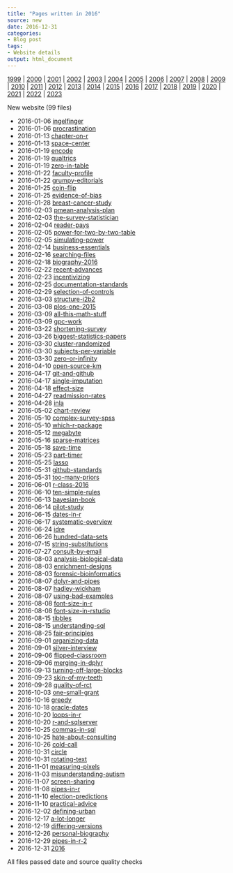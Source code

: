 ```yaml
---
title: "Pages written in 2016"
source: new
date: 2016-12-31
categories:
- Blog post
tags:
- Website details
output: html_document
---
```

 
[1999](http://new.pmean.com/1999/) | [2000](http://new.pmean.com/2000/) | [2001](http://new.pmean.com/2001/) | [2002](http://new.pmean.com/2002/) | [2003](http://new.pmean.com/2003/) | [2004](http://new.pmean.com/2004/) | [2005](http://new.pmean.com/2005/) | [2006](http://new.pmean.com/2006/) | [2007](http://new.pmean.com/2007/) | [2008](http://new.pmean.com/2008/) | [2009](http://new.pmean.com/2009/) | [2010](http://new.pmean.com/2010/) | [2011](http://new.pmean.com/2011/) | [2012](http://new.pmean.com/2012/) | [2013](http://new.pmean.com/2013/) | [2014](http://new.pmean.com/2014/) | [2015](http://new.pmean.com/2015/) | [2016](http://new.pmean.com/2016/) | [2017](http://new.pmean.com/2017/) | [2018](http://new.pmean.com/2018/) | [2019](http://new.pmean.com/2019/) | [2020](http://new.pmean.com/2020/) | [2021](http://new.pmean.com/2021/) | [2022](http://new.pmean.com/2022/) | [2023](http://new.pmean.com/2023/)
 
New website (99 files)
 
+ 2016-01-06 [ingelfinger](http://new.pmean.com/ingelfinger/)    
+ 2016-01-06 [procrastination](http://new.pmean.com/procrastination/)    
+ 2016-01-13 [chapter-on-r](http://new.pmean.com/chapter-on-r/)    
+ 2016-01-13 [space-center](http://new.pmean.com/space-center/)    
+ 2016-01-19 [encode](http://new.pmean.com/encode/)    
+ 2016-01-19 [qualtrics](http://new.pmean.com/qualtrics/)    
+ 2016-01-19 [zero-in-table](http://new.pmean.com/zero-in-table/)    
+ 2016-01-22 [faculty-profile](http://new.pmean.com/faculty-profile/)    
+ 2016-01-22 [grumpy-editorials](http://new.pmean.com/grumpy-editorials/)    
+ 2016-01-25 [coin-flip](http://new.pmean.com/coin-flip/)    
+ 2016-01-25 [evidence-of-bias](http://new.pmean.com/evidence-of-bias/)    
+ 2016-01-28 [breast-cancer-study](http://new.pmean.com/breast-cancer-study/)    
+ 2016-02-03 [pmean-analysis-plan](http://new.pmean.com/pmean-analysis-plan/)    
+ 2016-02-03 [the-survey-statistician](http://new.pmean.com/the-survey-statistician/)    
+ 2016-02-04 [reader-pays](http://new.pmean.com/reader-pays/)    
+ 2016-02-05 [power-for-two-by-two-table](http://new.pmean.com/power-for-two-by-two-table/)    
+ 2016-02-05 [simulating-power](http://new.pmean.com/simulating-power/)    
+ 2016-02-14 [business-essentials](http://new.pmean.com/business-essentials/)    
+ 2016-02-16 [searching-files](http://new.pmean.com/searching-files/)    
+ 2016-02-18 [biography-2016](http://new.pmean.com/biography-2016/)    
+ 2016-02-22 [recent-advances](http://new.pmean.com/recent-advances/)    
+ 2016-02-23 [incentivizing](http://new.pmean.com/incentivizing/)    
+ 2016-02-25 [documentation-standards](http://new.pmean.com/documentation-standards/)    
+ 2016-02-29 [selection-of-controls](http://new.pmean.com/selection-of-controls/)    
+ 2016-03-03 [structure-i2b2](http://new.pmean.com/structure-i2b2/)    
+ 2016-03-08 [plos-one-2015](http://new.pmean.com/plos-one-2015/)    
+ 2016-03-09 [all-this-math-stuff](http://new.pmean.com/all-this-math-stuff/)    
+ 2016-03-09 [gpc-work](http://new.pmean.com/gpc-work/)    
+ 2016-03-22 [shortening-survey](http://new.pmean.com/shortening-survey/)    
+ 2016-03-26 [biggest-statistics-papers](http://new.pmean.com/biggest-statistics-papers/)    
+ 2016-03-30 [cluster-randomized](http://new.pmean.com/cluster-randomized/)    
+ 2016-03-30 [subjects-per-variable](http://new.pmean.com/subjects-per-variable/)    
+ 2016-03-30 [zero-or-infinity](http://new.pmean.com/zero-or-infinity/)    
+ 2016-04-10 [open-source-km](http://new.pmean.com/open-source-km/)    
+ 2016-04-17 [git-and-github](http://new.pmean.com/git-and-github/)    
+ 2016-04-17 [single-imputation](http://new.pmean.com/single-imputation/)    
+ 2016-04-18 [effect-size](http://new.pmean.com/effect-size/)    
+ 2016-04-27 [readmission-rates](http://new.pmean.com/readmission-rates/)    
+ 2016-04-28 [inla](http://new.pmean.com/inla/)    
+ 2016-05-02 [chart-review](http://new.pmean.com/chart-review/)    
+ 2016-05-10 [complex-survey-spss](http://new.pmean.com/complex-survey-spss/)    
+ 2016-05-10 [which-r-package](http://new.pmean.com/which-r-package/)    
+ 2016-05-12 [megabyte](http://new.pmean.com/megabyte/)    
+ 2016-05-16 [sparse-matrices](http://new.pmean.com/sparse-matrices/)    
+ 2016-05-18 [save-time](http://new.pmean.com/save-time/)    
+ 2016-05-23 [part-timer](http://new.pmean.com/part-timer/)    
+ 2016-05-25 [lasso](http://new.pmean.com/lasso/)    
+ 2016-05-31 [github-standards](http://new.pmean.com/github-standards/)    
+ 2016-05-31 [too-many-priors](http://new.pmean.com/too-many-priors/)    
+ 2016-06-01 [r-class-2016](http://new.pmean.com/r-class-2016/)    
+ 2016-06-10 [ten-simple-rules](http://new.pmean.com/ten-simple-rules/)    
+ 2016-06-13 [bayesian-book](http://new.pmean.com/bayesian-book/)    
+ 2016-06-14 [pilot-study](http://new.pmean.com/pilot-study/)    
+ 2016-06-15 [dates-in-r](http://new.pmean.com/dates-in-r/)    
+ 2016-06-17 [systematic-overview](http://new.pmean.com/systematic-overview/)    
+ 2016-06-24 [idre](http://new.pmean.com/idre/)    
+ 2016-06-26 [hundred-data-sets](http://new.pmean.com/hundred-data-sets/)    
+ 2016-07-15 [string-substitutions](http://new.pmean.com/string-substitutions/)    
+ 2016-07-27 [consult-by-email](http://new.pmean.com/consult-by-email/)    
+ 2016-08-03 [analysis-biological-data](http://new.pmean.com/analysis-biological-data/)    
+ 2016-08-03 [enrichment-designs](http://new.pmean.com/enrichment-designs/)    
+ 2016-08-03 [forensic-bioinformatics](http://new.pmean.com/forensic-bioinformatics/)    
+ 2016-08-07 [dplyr-and-pipes](http://new.pmean.com/dplyr-and-pipes/)    
+ 2016-08-07 [hadley-wickham](http://new.pmean.com/hadley-wickham/)    
+ 2016-08-07 [using-bad-examples](http://new.pmean.com/using-bad-examples/)    
+ 2016-08-08 [font-size-in-r](http://new.pmean.com/font-size-in-r/)    
+ 2016-08-08 [font-size-in-rstudio](http://new.pmean.com/font-size-in-rstudio/)    
+ 2016-08-15 [tibbles](http://new.pmean.com/tibbles/)    
+ 2016-08-15 [understanding-sql](http://new.pmean.com/understanding-sql/)    
+ 2016-08-25 [fair-principles](http://new.pmean.com/fair-principles/)    
+ 2016-09-01 [organizing-data](http://new.pmean.com/organizing-data/)    
+ 2016-09-01 [silver-interview](http://new.pmean.com/silver-interview/)    
+ 2016-09-06 [flipped-classroom](http://new.pmean.com/flipped-classroom/)    
+ 2016-09-06 [merging-in-dplyr](http://new.pmean.com/merging-in-dplyr/)    
+ 2016-09-13 [turning-off-large-blocks](http://new.pmean.com/turning-off-large-blocks/)    
+ 2016-09-23 [skin-of-my-teeth](http://new.pmean.com/skin-of-my-teeth/)    
+ 2016-09-28 [quality-of-rct](http://new.pmean.com/quality-of-rct/)    
+ 2016-10-03 [one-small-grant](http://new.pmean.com/one-small-grant/)    
+ 2016-10-16 [greedy](http://new.pmean.com/greedy/)    
+ 2016-10-18 [oracle-dates](http://new.pmean.com/oracle-dates/)    
+ 2016-10-20 [loops-in-r](http://new.pmean.com/loops-in-r/)    
+ 2016-10-20 [r-and-sqlserver](http://new.pmean.com/r-and-sqlserver/)    
+ 2016-10-25 [commas-in-sql](http://new.pmean.com/commas-in-sql/)    
+ 2016-10-25 [hate-about-consulting](http://new.pmean.com/hate-about-consulting/)    
+ 2016-10-26 [cold-call](http://new.pmean.com/cold-call/)    
+ 2016-10-31 [circle](http://new.pmean.com/circle/)    
+ 2016-10-31 [rotating-text](http://new.pmean.com/rotating-text/)    
+ 2016-11-01 [measuring-pixels](http://new.pmean.com/measuring-pixels/)    
+ 2016-11-03 [misunderstanding-autism](http://new.pmean.com/misunderstanding-autism/)    
+ 2016-11-07 [screen-sharing](http://new.pmean.com/screen-sharing/)    
+ 2016-11-08 [pipes-in-r](http://new.pmean.com/pipes-in-r/)    
+ 2016-11-10 [election-predictions](http://new.pmean.com/election-predictions/)    
+ 2016-11-10 [practical-advice](http://new.pmean.com/practical-advice/)    
+ 2016-12-02 [defining-urban](http://new.pmean.com/defining-urban/)    
+ 2016-12-17 [a-lot-longer](http://new.pmean.com/a-lot-longer/)    
+ 2016-12-19 [differing-versions](http://new.pmean.com/differing-versions/)    
+ 2016-12-26 [personal-biography](http://new.pmean.com/personal-biography/)    
+ 2016-12-29 [pipes-in-r-2](http://new.pmean.com/pipes-in-r-2/)    
+ 2016-12-31 [2016](http://new.pmean.com/2016/)  
 
All files passed date and source quality checks
